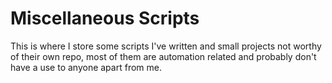# Miscellaneous Scripts

This is where I store some scripts I've written and small projects not worthy of their own repo, most of them are automation related and probably don't have a use to anyone apart from me.
